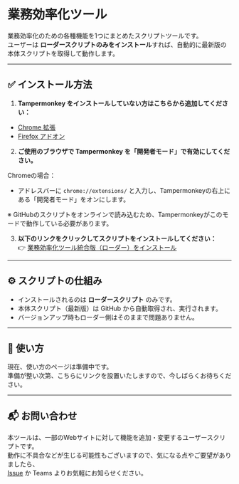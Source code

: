 # 業務効率化ツール

業務効率化のための各種機能を1つにまとめたスクリプトツールです。  
ユーザーは **ローダースクリプトのみをインストール**すれば、自動的に最新版の本体スクリプトを取得して動作します。

---

## ✅ インストール方法

1. **Tampermonkey をインストールしていない方はこちらから追加してください：**

- [Chrome 拡張](https://chrome.google.com/webstore/detail/dhdgffkkebhmkfjojejmpbldmpobfkfo)  
- [Firefox アドオン](https://addons.mozilla.org/ja/firefox/addon/tampermonkey/)

2. **ご使用のブラウザで Tampermonkey を「開発者モード」で有効にしてください。**

Chromeの場合：  
- アドレスバーに `chrome://extensions/` と入力し、Tampermonkeyの右上にある「開発者モード」をオンにします。

※ GitHubのスクリプトをオンラインで読み込むため、Tampermonkeyがこのモードで動作している必要があります。

3. **以下のリンクをクリックしてスクリプトをインストールしてください：**  
👉 [業務効率化ツール統合版（ローダー）をインストール](https://raw.githubusercontent.com/NEL227/work-toolkit/main/script/業務効率化ツールローダー.user.js)

---

## ⚙️ スクリプトの仕組み

- インストールされるのは **ローダースクリプト** のみです。  
- 本体スクリプト（最新版）は GitHub から自動取得され、実行されます。  
- バージョンアップ時もローダー側はそのままで問題ありません。

---

## 📖 使い方

現在、使い方のページは準備中です。  
準備が整い次第、こちらにリンクを設置いたしますので、今しばらくお待ちください。

---

## 📬 お問い合わせ

本ツールは、一部のWebサイトに対して機能を追加・変更するユーザースクリプトです。  
動作に不具合などが生じる可能性もございますので、気になる点やご要望がありましたら、  
[Issue](https://github.com/NEL227/work-toolkit/issues) か Teams よりお気軽にお知らせください。
